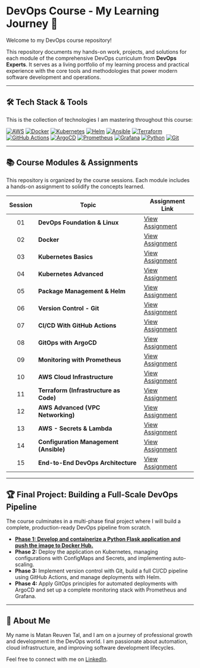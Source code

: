 # DevOps Course - My Learning Journey 🚀

Welcome to my DevOps course repository!

This repository documents my hands-on work, projects, and solutions for each module of the comprehensive DevOps curriculum from **DevOps Experts**. It serves as a living portfolio of my learning process and practical experience with the core tools and methodologies that power modern software development and operations.

---

## 🛠️ Tech Stack & Tools

This is the collection of technologies I am mastering throughout this course:

<p align="left">
  <a href="https://aws.amazon.com" target="_blank" rel="noreferrer"><img src="https://img.shields.io/badge/AWS-%23FF9900.svg?style=for-the-badge&logo=amazon-aws&logoColor=white" alt="AWS"/></a>
  <a href="https://www.docker.com/" target="_blank" rel="noreferrer"><img src="https://img.shields.io/badge/docker-%230db7ed.svg?style=for-the-badge&logo=docker&logoColor=white" alt="Docker"/></a>
  <a href="https://kubernetes.io" target="_blank" rel="noreferrer"><img src="https://img.shields.io/badge/kubernetes-%23326ce5.svg?style=for-the-badge&logo=kubernetes&logoColor=white" alt="Kubernetes"/></a>
  <a href="https://helm.sh" target="_blank" rel="noreferrer"><img src="https://img.shields.io/badge/Helm-0F1689?style=for-the-badge&logo=Helm&logoColor=white" alt="Helm"/></a>
  <a href="https://www.ansible.com/" target="_blank" rel="noreferrer"><img src="https://img.shields.io/badge/ansible-%231A1918.svg?style=for-the-badge&logo=ansible&logoColor=white" alt="Ansible"/></a>
  <a href="https://www.terraform.io/" target="_blank" rel="noreferrer"><img src="https://img.shields.io/badge/terraform-%235835CC.svg?style=for-the-badge&logo=terraform&logoColor=white" alt="Terraform"/></a>
  <a href="https://github.com/features/actions" target="_blank" rel="noreferrer"><img src="https://img.shields.io/badge/github%20actions-%232671E5.svg?style=for-the-badge&logo=githubactions&logoColor=white" alt="GitHub Actions"/></a>
  <a href="https://argoproj.github.io/cd/" target="_blank" rel="noreferrer"><img src="https://img.shields.io/badge/ArgoCD-F48332?style=for-the-badge&logo=argo&logoColor=white" alt="ArgoCD"/></a>
  <a href="https://prometheus.io/" target="_blank" rel="noreferrer"><img src="https://img.shields.io/badge/Prometheus-E6522C?style=for-the-badge&logo=Prometheus&logoColor=white" alt="Prometheus"/></a>
  <a href="https://grafana.com" target="_blank" rel="noreferrer"><img src="https://img.shields.io/badge/grafana-%23F46800.svg?style=for-the-badge&logo=grafana&logoColor=white" alt="Grafana"/></a>
  <a href="https://www.python.org" target="_blank" rel="noreferrer"><img src="https://img.shields.io/badge/python-3670A0?style=for-the-badge&logo=python&logoColor=ffdd54" alt="Python"/></a>
    <a href="https://git-scm.com/" target="_blank" rel="noreferrer"><img src="https://img.shields.io/badge/git-%23F05033.svg?style=for-the-badge&logo=git&logoColor=white" alt="Git"/></a>
</p>

---

## 📚 Course Modules & Assignments

This repository is organized by the course sessions. Each module includes a hands-on assignment to solidify the concepts learned.

| Session | Topic                                       | Assignment Link                                                              |
| :---:   | ------------------------------------------- | ---------------------------------------------------------------------------- |
| 01      | **DevOps Foundation & Linux** | [View Assignment](./assignments/01-devops-foundation-setup/)                 |
| 02      | **Docker** | [View Assignment](./assignments/02-docker-containerization/)                 |
| 03      | **Kubernetes Basics** | [View Assignment](./assignments/03-kubernetes-deployment/)                   |
| 04      | **Kubernetes Advanced** | [View Assignment](./assignments/04-kubernetes-storage-configs/)              |
| 05      | **Package Management & Helm** | [View Assignment](./assignments/05-helm-package-management/)                 |
| 06      | **Version Control - Git** | [View Assignment](./assignments/06-git-version-control/)                     |
| 07      | **CI/CD With GitHub Actions** | [View Assignment](./assignments/07-github-actions-cicd/)                     |
| 08      | **GitOps with ArgoCD** | [View Assignment](./assignments/08-argocd-gitops/)                           |
| 09      | **Monitoring with Prometheus** | [View Assignment](./assignments/09-prometheus-monitoring/)                   |
| 10      | **AWS Cloud Infrastructure** | [View Assignment](./assignments/10-aws-cloud-infrastructure/)                |
| 11      | **Terraform (Infrastructure as Code)** | [View Assignment](./assignments/11-terraform-iac/)                           |
| 12      | **AWS Advanced (VPC Networking)** | [View Assignment](./assignments/12-aws-vpc-networking/)                      |
| 13      | **AWS - Secrets & Lambda** | [View Assignment](./assignments/13-aws-lambda-secrets/)                      |
| 14      | **Configuration Management (Ansible)** | [View Assignment](./assignments/14-ansible-automation/)                      |
| 15      | **End-to-End DevOps Architecture** | [View Assignment](./assignments/15-e2e-devops-pipeline/)                     |

---

## 🏆 Final Project: Building a Full-Scale DevOps Pipeline

The course culminates in a multi-phase final project where I will build a complete, production-ready DevOps pipeline from scratch.

-   **[Phase 1: Develop and containerize a Python Flask application and push the image to Docker Hub.](./final-project/phase-1-flask-docker/README.md)** 
-   **Phase 2:** Deploy the application on Kubernetes, managing configurations with ConfigMaps and Secrets, and implementing auto-scaling. 
-   **Phase 3:** Implement version control with Git, build a full CI/CD pipeline using GitHub Actions, and manage deployments with Helm. 
-   **Phase 4:** Apply GitOps principles for automated deployments with ArgoCD and set up a complete monitoring stack with Prometheus and Grafana. 

---

## 👤 About Me

My name is Matan Reuven Tal, and I am on a journey of professional growth and development in the DevOps world. I am passionate about automation, cloud infrastructure, and improving software development lifecycles.

Feel free to connect with me on [LinkedIn](https://www.linkedin.com/in/matan-tal-a0613a231).